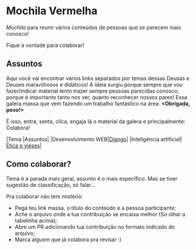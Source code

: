 # Mochila Vermelha

*Mochila* para reunir vários conteúdos de pessoas que se parecem mais conosco!

Fique à vontade para colaborar!

## Assuntos

Aqui você vai encontrar vários links separados por temas dessas Deusas e Deuses maravilhosos e didáticos!
A ideia surgiu porque sempre que vou fazer/indicar material tento trazer sempre pessoas parecidas conosco,
porque é importante tanto nos ver, quanto reconhecer nossos pares! 
Essa galera massa que vem fazendo um trabalho fantástico na área. **<Obrigada, povo!>**

É isso, entra, senta, clica, engaja lá o material da galera e principalmente: Colabora!

|Tema |Assuntos|
|Desenvolvimento WEB|[Django]()|
|Inteligência artificial|[Ética e viéses]()|


## Como colaborar?

Tema é a parada mais geral, assunto é o mais específico. 
Mas se tiver sugestão de classificação, só falar...

Pra colaborar não tem mistério:
- Pega teu link massa, o título do conteúdo e a pessoa participante;
- Ache o arquivo onde a tua contribuição se encaixa melhor (So olhar a tabelinha acima);
- Abre um PR adicionando tua contribuição no formato indicado do arquivo;
- Marca alguem que já colabora pra revisar :)
